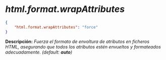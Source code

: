 <!-- Autor: Daniel Benjamin Perez Morales -->
<!-- GitHub: https://github.com/D4nitrix13 -->
<!-- GitLab: https://gitlab.com/D4nitrix13 -->
<!-- Correo electrónico: danielperezdev@proton.me -->

# ***html.format.wrapAttributes***

```json
{
    "html.format.wrapAttributes": "force"
}
```

**Descripción:** *Fuerza el formato de envoltura de atributos en ficheros HTML, asegurando que todos los atributos estén envueltos y formateados adecuadamente. (default: **auto**)*

